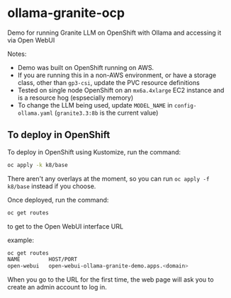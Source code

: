 # ollama-granite-ocp
Demo for running Granite LLM on OpenShift with Ollama and accessing it via Open WebUI

Notes:
- Demo was built on OpenShift running on AWS.
- If you are running this in a non-AWS environment, or have a storage class, other than `gp3-csi`, update the PVC resource definitions
-  Tested on single node OpenShift on an `mx6a.4xlarge` EC2 instance and is a resource hog (espsecially memory)  
- To change the LLM being used, update `MODEL_NAME` in `config-ollama.yaml` (`granite3.3:8b` is the current value) 


## To deploy in OpenShift
To deploy in OpenShift using Kustomize, run the command:
```bash
oc apply -k k8/base  
```

There aren't any overlays at the moment, so you can run `oc apply -f k8/base` instead if you choose.
  
Once deployed, run the command:
```bash
oc get routes   
```

to get to the Open WebUI interface URL

example:
```bash
oc get routes                                                                             
NAME         HOST/PORT
open-webui   open-webui-ollama-granite-demo.apps.<domain>
```

When you go to the URL for the first time, the web page will ask you to create an admin account to log in.

